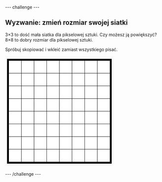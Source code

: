 \--- challenge \---

## Wyzwanie: zmień rozmiar swojej siatki

3×3 to dość mała siatka dla pikselowej sztuki. Czy możesz ją powiększyć? 8×8 to dobry rozmiar dla pikselowej sztuki.

Spróbuj skopiować i wkleić zamiast wszystkiego pisać.

![zrzut ekranu](images/pixel-art-grid-8.png)

\--- /challenge \---